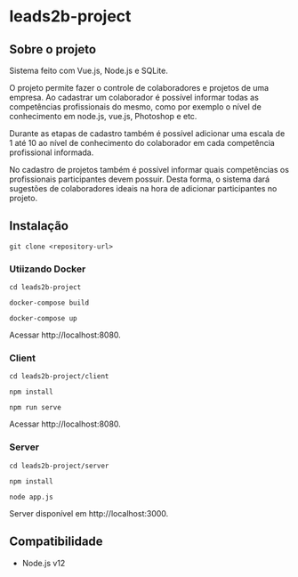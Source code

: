 # leads2b-project

## Sobre o projeto
Sistema feito com Vue.js, Node.js e SQLite.

O projeto permite fazer o controle de colaboradores e projetos de uma empresa.
Ao cadastrar um colaborador é possível informar todas as competências profissionais do mesmo, como por exemplo o nível de conhecimento em node.js, vue.js, Photoshop e etc.

Durante as etapas de cadastro também é possível adicionar uma escala de 1 até 10 ao nível de conhecimento do colaborador em cada competência profissional informada.

No cadastro de projetos também é possível informar quais competências os profissionais participantes devem possuir. Desta forma, o sistema dará sugestões de colaboradores ideais na hora de adicionar participantes no projeto.

## Instalação
`git clone <repository-url>`


### Utiizando Docker
`cd leads2b-project`

`docker-compose build`

`docker-compose up`

Acessar  http://localhost:8080.

### Client
`cd leads2b-project/client`

`npm install`

`npm run serve`

Acessar  http://localhost:8080.

### Server
`cd leads2b-project/server`

`npm install`

`node app.js`

Server disponível em  http://localhost:3000.


Compatibilidade
------------------------------------------------------------------------------
* Node.js v12
